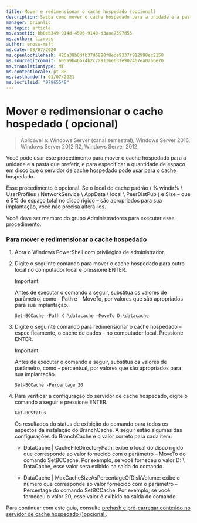 ```yaml
---
title: Mover e redimensionar o cache hospedado (opcional)
description: Saiba como mover o cache hospedado para a unidade e a pasta que você preferir, e para especificar a quantidade de espaço em disco que o servidor de cache hospedado pode usar para o cache hospedado.
manager: brianlic
ms.topic: article
ms.assetid: bb0eb349-914d-4596-9140-d3aae7597d55
ms.author: lizross
author: eross-msft
ms.date: 08/07/2020
ms.openlocfilehash: 426a38b0dfb37d6898f8ede9337f912998ec2158
ms.sourcegitcommit: 605a9b46b74b2c7a9116e631e902467ea02a6e70
ms.translationtype: MT
ms.contentlocale: pt-BR
ms.lasthandoff: 01/07/2021
ms.locfileid: "97965548"
---
```

# <a name="move-and-resize-the-hosted-cache-optional"></a>Mover e redimensionar o cache hospedado \( opcional\)

>Aplicável a: Windows Server (canal semestral), Windows Server 2016, Windows Server 2012 R2, Windows Server 2012

Você pode usar este procedimento para mover o cache hospedado para a unidade e a pasta que preferir, e para especificar a quantidade de espaço em disco que o servidor de cache hospedado pode usar para o cache hospedado.

Esse procedimento é opcional. Se o local do cache padrão \( % windir% \\ UserProfiles \\ NetworkService \\ AppData \\ local \\ PeerDistPub \) e Size – que é 5% do espaço total no disco rígido – são apropriados para sua implantação, você não precisa alterá-los.

Você deve ser membro do grupo Administradores para executar esse procedimento.

### <a name="to-move-and-resize-the-hosted-cache"></a>Para mover e redimensionar o cache hospedado

1. Abra o Windows PowerShell com privilégios de administrador.

2. Digite o seguinte comando para mover o cache hospedado para outro local no computador local e pressione ENTER.

    > [!IMPORTANT]
    > Antes de executar o comando a seguir, substitua os valores de parâmetro, como – Path e – MoveTo, por valores que são apropriados para sua implantação.

    ```
    Set-BCCache -Path C:\datacache –MoveTo D:\datacache
    ```

3.  Digite o seguinte comando para redimensionar o cache hospedado – especificamente, o cache de dados \- no computador local. Pressione ENTER.

    > [!IMPORTANT]
    > Antes de executar o comando a seguir, substitua os valores de parâmetro, como \- percentual, por valores que são apropriados para sua implantação.

    ```
    Set-BCCache -Percentage 20
    ```

4.  Para verificar a configuração do servidor de cache hospedado, digite o comando a seguir e pressione ENTER.

    ```
    Get-BCStatus
    ```

    Os resultados do status de exibição do comando para todos os aspectos da instalação do BranchCache. A seguir estão algumas das configurações do BranchCache e o valor correto para cada item:

    -   DataCache | CacheFileDirectoryPath: exibe o local do disco rígido que corresponde ao valor fornecido com o parâmetro – MoveTo do comando SetBCCache. Por exemplo, se você forneceu o valor D: \\ DataCache, esse valor será exibido na saída do comando.

    -   DataCache | MaxCacheSizeAsPercentageOfDiskVolume: exibe o número que corresponde ao valor fornecido com o parâmetro – Percentage do comando SetBCCache. Por exemplo, se você forneceu o valor 20, esse valor é exibido na saída do comando.

Para continuar com este guia, consulte [prehash e pré-carregar conteúdo no servidor de cache hospedado &#40;&#41;opcional ](7-Bc-Prehash-Preload.md).